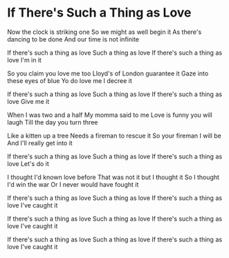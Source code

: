 # If There's Such a Thing as Love

Now the clock is striking one
So we might as well begin it
As there's dancing to be done
And our time is not infinite

If there's such a thing as love
Such a thing as love
If there's such a thing as love
I'm in it

So you claim you love me too
Lloyd's of London guarantee it
Gaze into these eyes of blue
Yo do love me I decree it

If there's such a thing as love
Such a thing as love
If there's such a thing as love
Give me it

When I was two and a half
My momma said to me
Love is funny you will laugh
Till the day you turn three

Like a kitten up a tree
Needs a fireman to rescue it
So your fireman I will be
And I'll really get into it

If there's such a thing as love
Such a thing as love
If there's such a thing as love
Let's do it

I thought I'd known love before
That was not it but I thought it
So I thought I'd win the war
Or I never would have fought it

If there's such a thing as love
Such a thing as love
If there's such a thing as love
I've caught it

If there's such a thing as love
Such a thing as love
If there's such a thing as love
I've caught it

If there's such a thing as love
Such a thing as love
If there's such a thing as love
I've caught it
